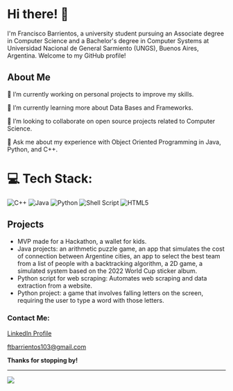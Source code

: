 <h1 style="font-weight: bold;">Hi there! 👋</h1>
<p>I'm Francisco Barrientos, a university student pursuing an Associate degree in Computer Science and a Bachelor's degree in Computer Systems at Universidad Nacional de General Sarmiento (UNGS), Buenos Aires, Argentina. Welcome to my GitHub profile!</p>

<h2 style="font-weight: bold;">About Me</h2>
<p>🔭 I’m currently working on personal projects to improve my skills.</p>
<p>🌱 I’m currently learning more about Data Bases and Frameworks.</p>
<p>👯 I’m looking to collaborate on open source projects related to Computer Science.</p>
<p>💬 Ask me about my experience with Object Oriented Programming in Java, Python, and C++.</p>

# 💻 Tech Stack:
![C++](https://img.shields.io/badge/c++-%2300599C.svg?style=flat&logo=c%2B%2B&logoColor=white) ![Java](https://img.shields.io/badge/java-%23ED8B00.svg?style=flat&logo=java&logoColor=white) ![Python](https://img.shields.io/badge/python-3670A0?style=flat&logo=python&logoColor=ffdd54) ![Shell Script](https://img.shields.io/badge/shell_script-%23121011.svg?style=flat&logo=gnu-bash&logoColor=white) ![HTML5](https://img.shields.io/badge/html5-%23E34F26.svg?style=flat&logo=html5&logoColor=white)

<h2 style="font-weight: bold;">Projects</h2>
<ul>
  <li>MVP made for a Hackathon, a wallet for kids.</li>
  <li>Java projects: an arithmetic puzzle game, an app that simulates the cost of connection between Argentine cities, an app to select the best team from a list of people with a backtracking algorithm, a 2D game, a simulated system based on the 2022 World Cup sticker album.</li>
  <li>Python script for web scraping: Automates web scraping and data extraction from a website.</li>
  <li>Python project: a game that involves falling letters on the screen, requiring the user to type a word with those letters.</li>
</ul>
<h3 style="font-weight: bold;">Contact Me:</h3>
<p><a href="https://www.linkedin.com/in/franciscobarrientos/">LinkedIn Profile</a></p>
<p><a href="mailto:ftbarrientos103@gmail.com">ftbarrientos103@gmail.com</a></p>
<p style="font-weight: bold;">Thanks for stopping by!</p>

---
[![](https://visitcount.itsvg.in/api?id=FranBarri&icon=0&color=0)](https://visitcount.itsvg.in)

<!-- Proudly created with GPRM ( https://gprm.itsvg.in ) -->
<!---
FranBarri/FranBarri is a ✨ special ✨ repository because its `README.md` (this file) appears on your GitHub profile.
You can click the Preview link to take a look at your changes.
--->
